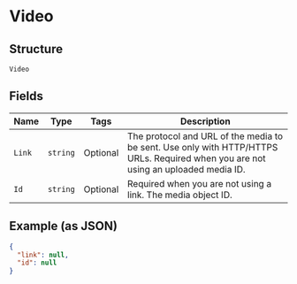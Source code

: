 
# Video

## Structure

`Video`

## Fields

| Name | Type | Tags | Description |
|  --- | --- | --- | --- |
| `Link` | `string` | Optional | The protocol and URL of the media to be sent. Use only with HTTP/HTTPS URLs. Required when you are not using an uploaded media ID. |
| `Id` | `string` | Optional | Required when you are not using a link. The media object ID. |

## Example (as JSON)

```json
{
  "link": null,
  "id": null
}
```

